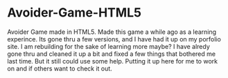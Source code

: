 # Avoider-Game-HTML5
Avoider Game made in HTML5. 
Made this game a while ago as a learning experince.
Its gone thru a few versions, and I have had it up on my
porfolio site. I am rebuilding for the sake of learning more maybe? I have alredy gone thru and cleaned it up a bit and fixed a few things that bothered me last time. But it still could use some help. Putting it up here for me to work on and if others want to check it out.